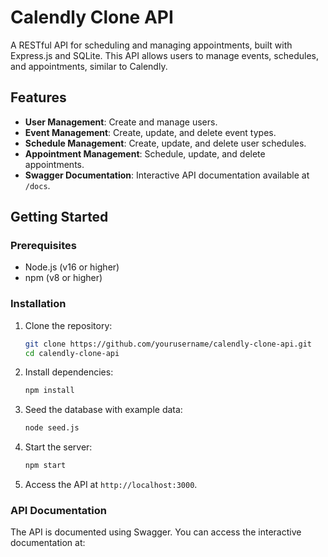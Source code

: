 # Calendly Clone API

A RESTful API for scheduling and managing appointments, built with Express.js and SQLite. This API allows users to manage events, schedules, and appointments, similar to Calendly.

## Features

- **User Management**: Create and manage users.
- **Event Management**: Create, update, and delete event types.
- **Schedule Management**: Create, update, and delete user schedules.
- **Appointment Management**: Schedule, update, and delete appointments.
- **Swagger Documentation**: Interactive API documentation available at `/docs`.

## Getting Started

### Prerequisites

- Node.js (v16 or higher)
- npm (v8 or higher)

### Installation

1. Clone the repository:
   ```bash
   git clone https://github.com/yourusername/calendly-clone-api.git
   cd calendly-clone-api
   ```

2. Install dependencies:
   ```bash
   npm install
   ```

3. Seed the database with example data:
   ```bash
   node seed.js
   ```

4. Start the server:
   ```bash
   npm start
   ```

5. Access the API at `http://localhost:3000`.

### API Documentation

The API is documented using Swagger. You can access the interactive documentation at: